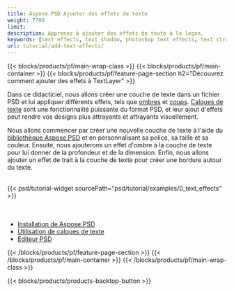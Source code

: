 ```yaml
---
title: Aspose.PSD Ajouter des effets de texte
weight: 7700
limit: 
description: Apprenez à ajouter des effets de texte à la leçon.
keywords: [text effects, text shadow, photoshop text effects, text stroke, open photoshop file, psd file export, text effect psd]
url: tutorial/add-text-effects/
---
```


{{< blocks/products/pf/main-wrap-class >}}
{{< blocks/products/pf/main-container >}}
{{< blocks/products/pf/feature-page-section h2="Découvrez comment ajouter des effets à TextLayer" >}}


<a href="LINK">
</a>
<p>
Dans ce didacticiel, nous allons créer une couche de texte dans un fichier PSD et lui appliquer différents effets, tels que <a href="https://docs.aspose.com/psd/net/shadow-effects-in-psd-file/">ombres</a> et <a href="https://docs.aspose.com/psd/net/stroke-effect-with-color-fill/">coups</a>. <a href="https://reference.aspose.com/psd/net/aspose.psd.fileformats.psd.layers/textlayer/">Calques de texte</a> sont une fonctionnalité puissante du format PSD, et leur ajout d'effets peut rendre vos designs plus attrayants et attrayants visuellement.
</p>

<p>
Nous allons commencer par créer une nouvelle couche de texte à l'aide du <a href="https://www.nuget.org/packages/Aspose.PSD">bibliothèque Aspose.PSD</a> et en personnalisant sa police, sa taille et sa couleur. Ensuite, nous ajouterons un effet d'ombre à la couche de texte pour lui donner de la profondeur et de la dimension. Enfin, nous allons ajouter un effet de trait à la couche de texte pour créer une bordure autour du texte.
</p>

<br />
{{< psd/tutorial-widget sourcePath="psd/tutorial/examples/0_text_effects" >}}
<br />

<br />
<br />
<div class="code-sample">
    <ul class="link-list">
        <li class="link-item"><a href="https://docs.aspose.com/psd/net/installation/">Installation de Aspose.PSD</a></li>
        <li class="link-item"><a href="https://docs.aspose.com/psd/net/working-with-text-layers/">Utilisation de calques de texte</a></li>
        <li class="link-item"><a href="https://products.aspose.app/psd/editor/">Éditeur PSD</a></li>
    </ul>
</div>

{{< /blocks/products/pf/feature-page-section >}}
{{< /blocks/products/pf/main-container >}}
{{< /blocks/products/pf/main-wrap-class >}}

{{< blocks/products/products-backtop-button >}}

